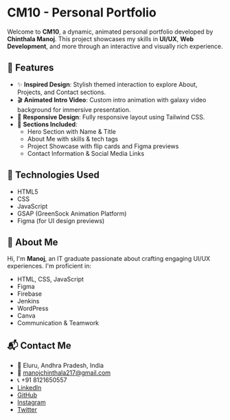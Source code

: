 
# CM10 - Personal Portfolio

Welcome to **CM10**, a dynamic, animated personal portfolio developed by **Chinthala Manoj**. This project showcases my skills in **UI/UX**, **Web Development**, and more through an interactive and visually rich experience.

## 🚀 Features

- ✨ **Inspired Design**: Stylish themed interaction to explore About, Projects, and Contact sections.
- 🎬 **Animated Intro Video**: Custom intro animation with galaxy video background for immersive presentation.
- 📱 **Responsive Design**: Fully responsive layout using Tailwind CSS.
- 🧩 **Sections Included**:
  - Hero Section with Name & Title
  - About Me with skills & tech tags
  - Project Showcase with flip cards and Figma previews
  - Contact Information & Social Media Links

## 🔧 Technologies Used

- HTML5
- CSS
- JavaScript
- GSAP (GreenSock Animation Platform)
- Figma (for UI design previews)

## 🧠 About Me

Hi, I'm **Manoj**, an IT graduate passionate about crafting engaging UI/UX experiences. I'm proficient in:

- HTML, CSS, JavaScript
- Figma
- Firebase
- Jenkins
- WordPress
- Canva
- Communication & Teamwork

## 📬 Contact Me

- 📍 Eluru, Andhra Pradesh, India  
- 📧 manojchinthala217@gmail.com  
- 📞 +91 8121650557  
- [LinkedIn](https://www.linkedin.com/in/manoj229/)  
- [GitHub](https://github.com/manojch77)  
- [Instagram](https://www.instagram.com/m_a_n_o_j92)  
- [Twitter](https://x.com/Selfaccoun73540)
